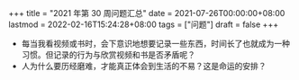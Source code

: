 +++
title = "2021 年第 30 周问题汇总"
date = 2021-07-26T00:00:00+08:00
lastmod = 2022-02-16T15:24:28+08:00
tags = ["问题"]
draft = false
+++

-   每当我看视频或书时，会下意识地想要记录一些东西，时间长了也就成为一种习惯。但记录的行为与欣赏视频和书是否矛盾呢？
-   人为什么要历经磨难，才能真正体会到生活的不易？这是命运的安排？